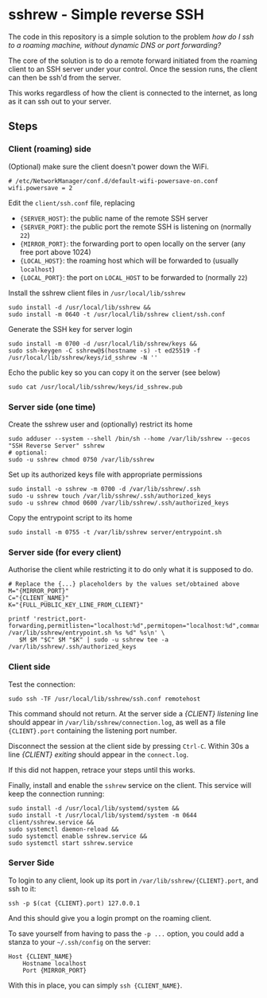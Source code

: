 # sshrew - Simple reverse SSH

The code in this repository is a simple solution to the problem _how do I
ssh to a roaming machine, without dynamic DNS or port forwarding?_

The core of the solution is to do a remote forward initiated from the
roaming client to an SSH server under your control.  Once the session
runs, the client can then be ssh'd from the server.

This works regardless of how the client is connected to the internet,
as long as it can ssh out to your server.

## Steps

### Client (roaming) side

(Optional) make sure the client doesn't power down the WiFi.

    # /etc/NetworkManager/conf.d/default-wifi-powersave-on.conf
    wifi.powersave = 2

Edit the `client/ssh.conf` file, replacing

 * `{SERVER_HOST}`: the public name of the remote SSH server
 * `{SERVER_PORT}`: the public port the remote SSH is listening on (normally `22`)
 * `{MIRROR_PORT}`: the forwarding port to open locally on the server (any free port above 1024)
 * `{LOCAL_HOST}`: the roaming host which will be forwarded to (usually `localhost`)
 * `{LOCAL_PORT}`: the port on `LOCAL_HOST` to be forwarded to (normally `22`) 

Install the sshrew client files in `/usr/local/lib/sshrew`

    sudo install -d /usr/local/lib/sshrew &&
    sudo install -m 0640 -t /usr/local/lib/sshrew client/ssh.conf

Generate the SSH key for server login

    sudo install -m 0700 -d /usr/local/lib/sshrew/keys &&
    sudo ssh-keygen -C sshrew@$(hostname -s) -t ed25519 -f /usr/local/lib/sshrew/keys/id_sshrew -N ''

Echo the public key so you can copy it on the server (see below)

    sudo cat /usr/local/lib/sshrew/keys/id_sshrew.pub

### Server side (one time)

Create the sshrew user and (optionally) restrict its home

    sudo adduser --system --shell /bin/sh --home /var/lib/sshrew --gecos "SSH Reverse Server" sshrew
    # optional: 
    sudo -u sshrew chmod 0750 /var/lib/sshrew

Set up its authorized keys file with appropriate permissions

    sudo install -o sshrew -m 0700 -d /var/lib/sshrew/.ssh
    sudo -u sshrew touch /var/lib/sshrew/.ssh/authorized_keys
    sudo -u sshrew chmod 0600 /var/lib/sshrew/.ssh/authorized_keys

Copy the entrypoint script to its home

    sudo install -m 0755 -t /var/lib/sshrew server/entrypoint.sh

### Server side (for every client)

Authorise the client while restricting it to do only what it is supposed
to do.

    # Replace the {...} placeholders by the values set/obtained above
    M="{MIRROR_PORT}"
    C="{CLIENT_NAME}"
    K="{FULL_PUBLIC_KEY_LINE_FROM_CLIENT}"

    printf 'restrict,port-forwarding,permitlisten="localhost:%d",permitopen="localhost:%d",command="exec /var/lib/sshrew/entrypoint.sh %s %d" %s\n' \
       $M $M "$C" $M "$K" | sudo -u sshrew tee -a /var/lib/sshrew/.ssh/authorized_keys
       
### Client side

Test the connection:

    sudo ssh -TF /usr/local/lib/sshrew/ssh.conf remotehost

This command should not return.  At the server side a _{CLIENT} listening_
line should appear in `/var/lib/sshrew/connection.log`, as well as a file
`{CLIENT}.port` containing the listening port number.

Disconnect the session at the client side by pressing `Ctrl-C`.  Within 30s
a line _{CLIENT} exiting_ should appear in the `connect.log`.

If this did not happen, retrace your steps until this works.

Finally, install and enable the `sshrew` service on the client.  This service
will keep the connection running:

    sudo install -d /usr/local/lib/systemd/system &&
    sudo install -t /usr/local/lib/systemd/system -m 0644 client/sshrew.service &&
    sudo systemctl daemon-reload &&
    sudo systemctl enable sshrew.service &&
    sudo systemctl start sshrew.service

### Server Side

To login to any client, look up its port in `/var/lib/sshrew/{CLIENT}.port`,
and ssh to it:

    ssh -p $(cat {CLIENT}.port) 127.0.0.1

And this should give you a login prompt on the roaming client.

To save yourself from having to pass the `-p ...` option, you could add a
stanza to your `~/.ssh/config` on the server:

    Host {CLIENT_NAME}
        Hostname localhost
        Port {MIRROR_PORT}

With this in place, you can simply `ssh {CLIENT_NAME}`.

